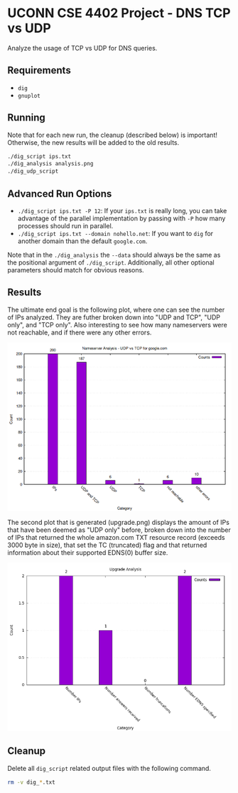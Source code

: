 # UCONN CSE 4402 Project - DNS TCP vs UDP

Analyze the usage of TCP vs UDP for DNS queries. 


## Requirements

- `dig`
- `gnuplot`


## Running

Note that for each new run, the cleanup (described below) is important!
Otherwise, the new results will be added to the old results.


```bash
./dig_script ips.txt
./dig_analysis analysis.png
./dig_udp_script
```


## Advanced Run Options

- `./dig_script ips.txt -P 12`: If your `ips.txt` is really long, you can take
  advantage of the parallel implementation by passing with `-P` how many
  processes should run in parallel.
- `./dig_script ips.txt --domain nohello.net`: If you want to `dig` for another
  domain than the default `google.com`.


Note that in the `./dig_analysis` the `--data` should always be the same as the
positional argument of `./dig_script`. Additionally, all other optional
parameters should match for obvious reasons.


## Results

The ultimate end goal is the following plot, where one can see the number of
IPs analyzed. They are futher broken down into "UDP and TCP", "UDP only", and
"TCP only". Also interesting to see how many nameservers were not reachable,
and if there were any other errors.

![example plot](./example_analysis.png)

The second plot that is generated (upgrade.png) displays the amount of IPs that
have been deemed as "UDP only" before, broken down into the number of IPs that
returned the whole amazon.com TXT resource record (exceeds 3000 byte in size),
that set the TC (truncated) flag and that returned information about their supported
EDNS(0) buffer size.

![example upgrade plot](./example_upgrade_analysis.png)

## Cleanup

Delete all `dig_script` related output files with the following command.


```bash
rm -v dig_*.txt
``` 





